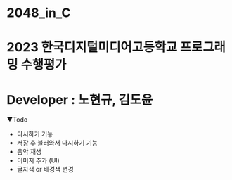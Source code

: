 # 2048_in_C
# 2023 한국디지털미디어고등학교 프로그래밍 수행평가
# Developer : 노현규, 김도윤

▼Todo
- 다시하기 기능
- 저장 후 불러와서 다시하기 기능
- 음악 재생
- 이미지 추가 (UI)
- 글자색 or 배경색 변경
